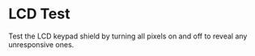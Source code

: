 # LCD Test

Test the LCD keypad shield by turning all pixels on and off to reveal any unresponsive ones.
